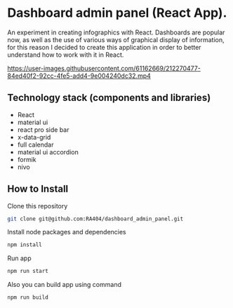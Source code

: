 # Dashboard admin panel (React App). 

An experiment in creating infographics with React. Dashboards are popular now, as well as the use of various ways of graphical display of information, for this reason I decided to create this application in order to better understand how to work with it in React.

https://user-images.githubusercontent.com/61162669/212270477-84ed40f2-92cc-4fe5-add4-9e004240dc32.mp4

## Technology stack (components and libraries)

- React
- material ui
- react pro side bar
- x-data-grid
- full calendar
- material ui accordion
- formik
- nivo

## How to Install

Clone this repository

```sh
git clone git@github.com:RA404/dashboard_admin_panel.git
```

Install node packages and dependencies

```sh
npm install
```

Run app

```sh
npm run start
```

Also you can build app using command

```sh
npm run build
```

